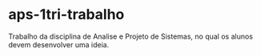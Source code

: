 # aps-1tri-trabalho
Trabalho da disciplina de Analise e Projeto de Sistemas, no qual os alunos devem desenvolver uma ideia.
